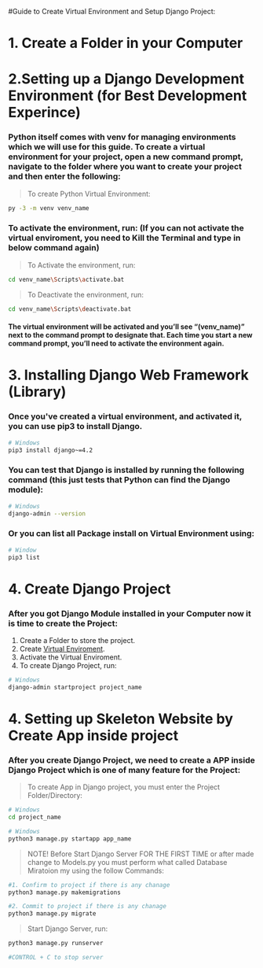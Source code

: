 #Guide to Create Virtual Environment and Setup Django Project:

# 1. Create a Folder in your Computer

# 2.Setting up a Django Development Environment (for Best Development Experince)

### Python itself comes with venv for managing environments which we will use for this guide. To create a virtual environment for your project, open a new command prompt, navigate to the folder where you want to create your project and then enter the following:

> To create Python Virtual Environment:
```bash
py -3 -m venv venv_name
```

### To activate the environment, run: (If you can not activate the virtual enviroment, you need to Kill the Terminal and type in below command again)

> To Activate the environment, run:
```bash
cd venv_name\Scripts\activate.bat
```

> To Deactivate the environment, run:
```bash
cd venv_name\Scripts\deactivate.bat
```

#### The virtual environment will be activated and you’ll see “(venv_name)” next to the command prompt to designate that. Each time you start a new command prompt, you’ll need to activate the environment again.

# 3. Installing Django Web Framework (Library)

### Once you've created a virtual environment, and activated it, you can use pip3 to install Django.

```bash
# Windows
pip3 install django~=4.2
```

### You can test that Django is installed by running the following command (this just tests that Python can find the Django module):

```bash
# Windows
django-admin --version
```
### Or you can list all Package install on Virtual Environment using:
```bash
# Window
pip3 list
```

# 4. Create Django Project
### After you got Django Module installed in your Computer now it is time to create the Project:
1. Create a Folder to store the project.
2. Create [Virtual Enviroment](https://github.com/SosSokleng99/Github-Cheatsheet/blob/main/setup_dajngo.md#setup-python-virtual-environment-for-best-development-experince).
3. Activate the Virtual Enviroment.
4. To create Django Project, run:
```bash
# Windows
django-admin startproject project_name
```

# 4. Setting up Skeleton Website by Create App inside project

### After you create Django Project, we need to create a APP inside Django Project which is one of many feature for the Project:
> To create App in Django project, you must enter the Project Folder/Directory:

```bash
# Windows
cd project_name
```

```bash
# Windows
python3 manage.py startapp app_name
```

> NOTE! Before Start Django Server FOR THE FIRST TIME or after made change to Models.py you must perform what called Database Miratoion my using the follow Commands:
```bash
#1. Confirm to project if there is any chanage
python3 manage.py makemigrations

#2. Commit to project if there is any chanage
python3 manage.py migrate

```

> Start Django Server, run:
```bash
python3 manage.py runserver

#CONTROL + C to stop server
```
